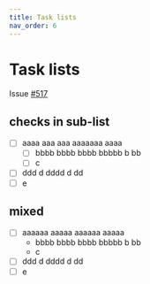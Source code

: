 ```yaml
---
title: Task lists
nav_order: 6
---
```

# Task lists

Issue [#517](https://github.com/pmarsceill/just-the-docs/issues/517)

## checks in sub-list

- [ ] aaaa aaa aaa aaaaaaa aaaa
   - [ ] bbbb bbbb bbbb bbbbb b bb
   - [ ] c
- [ ] ddd d dddd d dd
- [ ] e

## mixed

- [ ] aaaaaa aaaaa aaaaaa aaaaa
   - bbbb bbbb bbbb bbbbb b bb
   - c
- [ ] ddd d dddd d dd
- [ ] e

